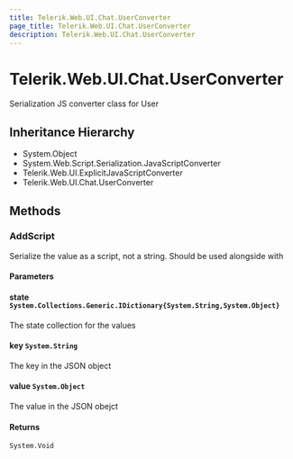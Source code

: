 ```yaml
---
title: Telerik.Web.UI.Chat.UserConverter
page_title: Telerik.Web.UI.Chat.UserConverter
description: Telerik.Web.UI.Chat.UserConverter
---
```


# Telerik.Web.UI.Chat.UserConverter

Serialization JS converter class for User

## Inheritance Hierarchy

* System.Object
* System.Web.Script.Serialization.JavaScriptConverter
* Telerik.Web.UI.ExplicitJavaScriptConverter
* Telerik.Web.UI.Chat.UserConverter

## Methods

###  AddScript

Serialize the value as a script, not a string. Should be used alongside with

#### Parameters

#### state `System.Collections.Generic.IDictionary{System.String,System.Object}`

The state collection for the values

#### key `System.String`

The key in the JSON object

#### value `System.Object`

The value in the JSON obejct

#### Returns

`System.Void` 

